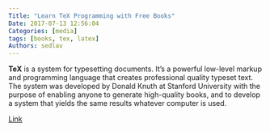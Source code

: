 ```yaml
---
Title: "Learn TeX Programming with Free Books"
Date: 2017-07-13 12:56:04
Categories: [media]
tags: [books, tex, latex]
Authors: sedlav
---
```


**TeX** is a system for typesetting documents. It’s a powerful low-level markup and programming language that creates professional quality typeset text. The system was developed by Donald Knuth at Stanford University with the purpose of enabling anyone to generate high-quality books, and to develop a system that yields the same results whatever computer is used.

[Link](https://www.ossblog.org/learn-tex-programming-free-books/)
